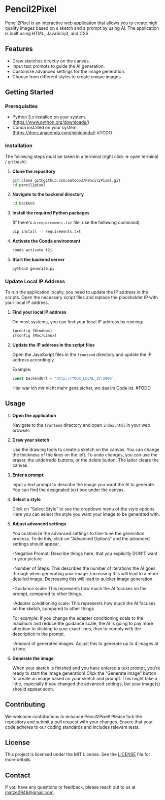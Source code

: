 # Pencil2Pixel

Pencil2Pixel is an interactive web application that allows you to create high quality images based on a sketch and a prompt by using AI.
The application is built using HTML, JavaScript, and CSS.

## Features

- Draw sketches directly on the canvas.
- Input text prompts to guide the AI generation.
- Customize advanced settings for the image generation.
- Choose from different styles to create unique images.

## Getting Started

### Prerequisites

- Python 3.x installed on your system. (https://www.python.org/downloads/)
- Conda installed on your system. (https://docs.anaconda.com/miniconda/) #TODO 

### Installation

The following steps must be taken in a terminal (right click => open terminal / git bash):

1. **Clone the repository**

   ```sh
   git clone git@github.com:matooo3/Pencil2Pixel.git
   cd pencil2pixel
   ```

2. **Navigate to the backend directory**

   ```sh
   cd backend
   ```

3. **Install the required Python packages**

   (If there's a `requirements.txt` file, use the following command)

   ```sh
   pip install -r requirements.txt
   ```

4. **Activate the Conda environment**

   ```sh
   conda activate t2i
   ```

5. **Start the backend server**

   ```sh
   python3 generate.py
   ```

### Update Local IP Address

To run the application locally, you need to update the IP address in the scripts. Open the necessary script files and replace the placeholder IP with your local IP address.

1. **Find your local IP address**

   On most systems, you can find your local IP address by running:

   ```sh
   ipconfig (Windows)
   ifconfig (Mac/Linux)
   ```

2. **Update the IP address in the script files**

   Open the JavaScript files in the `frontend` directory and update the IP address accordingly.

   Example:
   ```js
   const backendUrl = 'http://YOUR_LOCAL_IP:5000';
   ```
   Hier war ich mir nicht mehr ganz sicher, wo das im Code ist. #TODO

## Usage

1. **Open the application**

   Navigate to the `frontend` directory and open `index.html` in your web browser.

2. **Draw your sketch**

   Use the drawing tools to create a sketch on the canvas.
   You can change the thickness of the lines on the left.
   To undo changes, you can use the eraser, the undo/redo buttons, or the delete button. The latter clears the canvas.

3. **Enter a prompt**

   Input a text prompt to describe the image you want the AI to generate. You can find the designated text box under the canvas.

4. **Select a style**

    Click on "Select Style" to see the dropdown menu of the style options. Here you can select the style you want your image to be generated with.

5. **Adjust advanced settings**

   You customize the advanced settings to fine-tune the generation process.
   To do this, click on "Advanced Options" and the advanced settings should appear.
   
   -Negative Prompt: Describe things here, that you explicitly DON'T want in your picture
   
   -Number of Steps: This describes the number of iterations the AI goes through when generating your image. Increasing this will lead to a more detailed image. Decreasing this will lead to quicker image generation.
   
   -Guidance scale: This represents how much the AI focuses on the prompt, compared to other things.
   
   -Adapter conditioning scale: This represents how much the AI focuses on the sketch, compared to other things
   
   For example: If you change the adapter conditioning scale to the maximum and reduce the guidance scale, the AI is going to pay more attention to sticking to your exact lines, than to comply with the description in the prompt.

   -Amount of generated images: Adjust this to generate up to 4 images at a time.

7. **Generate the image**

   When your sketch is finished and you have entered a text prompt, you're ready to start the image generation!
   Click the "Generate Image" button to create an image based on your sketch and prompt.
   This might take a little, especially if you changed the advanced settings, but your image(s) should appear soon.

## Contributing

We welcome contributions to enhance Pencil2Pixel! Please fork the repository and submit a pull request with your changes. Ensure that your code adheres to our coding standards and includes relevant tests.

## License

This project is licensed under the MIT License. See the [LICENSE](LICENSE) file for more details.

## Contact

If you have any questions or feedback, please reach out to us at matze2948@gmail.com.
